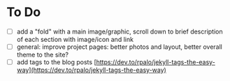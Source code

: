 # To Do

- [ ] add a "fold" with a main image/graphic, scroll down to brief description of each section with image/icon and link
- [ ] general: improve project pages: better photos and layout, better overall theme to the site?
- [ ] add tags to the blog posts [https://dev.to/rpalo/jekyll-tags-the-easy-way](https://dev.to/rpalo/jekyll-tags-the-easy-way)
